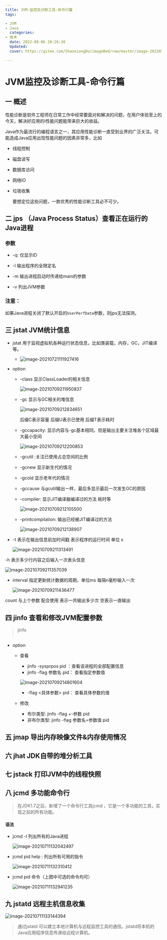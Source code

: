 ```yaml
---
title: JVM-监控及诊断工具-命令行篇
tags:

- JVM
- Java
  categories:
- 技术
  date: 2022-08-06 20:26:38
  Updated:
  cover: https://gitee.com/ShaoxiongDu/imageBed/raw/master/image-20210709211357039.png

---
```


# JVM监控及诊断工具-命令行篇

## 一 概述

​ 性能诊断是软件工程师在日常工作中经常要面对和解决的问题，在用户体验至上的今天，解决好应用的i性能问题能带来巨大的收益。

​ Java作为最流行的编程语言之一，其应用性能诊断一直受到业界的广泛关注。可能造成Java应用出现性能问题的因素非常多，比如

- 线程控制

- 磁盘读写

- 数据库访问

- 网络IO

- 垃圾收集

  要想定位这些问题，一款优秀的性能诊断工具必不可少。

## 二 jps （Java Process Status）查看正在运行的Java进程

### 参数

- -q: 仅显示ID

- -l 输出程序的全限定名

- -m 输出进程启动时传递给main的参数

- -v 列出JVM参数

### 注意：

​ 如果Java进程关闭了默认开启的`UserPerfData`参数，则jps无法探测。

## 三 jstat JVM统计信息

- jstat 用于监视虚拟机各种运行状态信息，比如类装载，内存，GC，JIT编译等。

    - ![image-20210721111927416](https://gitee.com/ShaoxiongDu/imageBed/raw/master//images/image-20210721111927416.png)

- option

    - -class 显示ClassLoader的相关信息

      ![image-20210709211950837](https://gitee.com/ShaoxiongDu/imageBed/raw/master/image-20210709211950837.png)

    - -gc 显示与GC相关的堆信息

      ![image-20210709212834651](https://gitee.com/ShaoxiongDu/imageBed/raw/master/image-20210709212834651.png)

      后缀C表示容量 后缀U表示已使用 后缀T表示耗时

    - -gccapacity: 显示内容与-gc基本相同，但是输出主要关注堆各个区域最大最小空间

      ![image-20210709212200853](https://gitee.com/ShaoxiongDu/imageBed/raw/master/image-20210709212200853.png)

    - -gcutil :关注已使用占总空间的比例
    - -gcnew 显示新生代的情况
    - -gcold 显示老年代的情况
    - -gccause 与gcutil输出一样，最后多显示最后一次发生GC的原因

    - -compiler: 显示JIT编译器编译过的方法 耗时等

      ![image-20210709212105500](https://gitee.com/ShaoxiongDu/imageBed/raw/master/image-20210709212105500.png)

    - -printcompilation: 输出已经被JIT编译过的方法

      ![image-20210709212138907](https://gitee.com/ShaoxiongDu/imageBed/raw/master/image-20210709212138907.png)

- -t 表示在输出信息前加时间戳 表示程序的运行时间 单位 s

  ![image-20210709211313491](https://gitee.com/ShaoxiongDu/imageBed/raw/master/image-20210709211313491.png)

-h 表示多少行内容之后输入一次表头信息

![image-20210709211357039](https://gitee.com/ShaoxiongDu/imageBed/raw/master/image-20210709211357039.png)

- interval 指定更新统计数据的周期，单位ms 每隔n毫秒输入一次

  ![image-20210709211436477](https://gitee.com/ShaoxiongDu/imageBed/raw/master/image-20210709211436477.png)

count 与上个参数 配合使用 表示一共输出多少次 空表示一直输出

## 四 jinfo 查看和修改JVM配置参数

> jinfo <option> <pid>

- option

    - 查看

        - jinfo -sysprpos pid ：查看该进程的全部配置信息
        - jinfo -flag 参数名 pid： 查看指定参数值

      ![image-20210709214801604](https://gitee.com/ShaoxiongDu/imageBed/raw/master/image-20210709214801604.png)
        - -flag <具体参数> pid： 查看具体参数的值

    - 修改
        - 布尔类型: jinfo -flag +-参数 pid
        - 非布尔类型: jinfo -flag 参数名=参数值 pid

## 五 jmap 导出内存映像文件&内存使用情况

## 六 jhat JDK自带的堆分析工具

## 七 jstack 打印JVM中的线程快照

## 八 jcmd 多功能命令行

> 在JDK1.7之后，新增了一个命令行工具jcmd ，它是一个多功能的工具，实现之前的所有功能。

#### 语法

- jcmd -l 列出所有的Java进程

  ![image-20210711132042497](https://raw.githubusercontent.com/shaoxiongdu/images/main/images/image-20210711132042497.png)

- jcmd pid help : 列出所有可用的指令

  ![image-20210711132310412](https://raw.githubusercontent.com/shaoxiongdu/images/main/images/image-20210711132310412.png)

- jcmd pid 命令（上图中可选的命令均可）

  ![image-20210711132941235](https://raw.githubusercontent.com/shaoxiongdu/images/main/images/image-20210711132941235.png)

## 九 jstatd 远程主机信息收集

![image-20210711133144394](https://raw.githubusercontent.com/shaoxiongdu/images/main/images/image-20210711133144394.png)

> 通过jstatd 可以建立本地计算机与远程监控工具的通信。jstatd将本机的Java应用程序信息传递给远程计算机。


